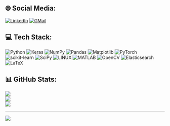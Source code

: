 
<!--
**nematollahsaeidi/nematollahsaeidi** is a ✨ _special_ ✨ repository because its `README.md` (this file) appears on your GitHub profile.

Here are some ideas to get you started:

- 🔭 I’m currently working on ...
- 🌱 I’m currently learning ...
- 👯 I’m looking to collaborate on ...
- 🤔 I’m looking for help with ...
- 💬 Ask me about ...
- 📫 How to reach me: ...
- 😄 Pronouns: ...
- ⚡ Fun fact: ...
-->




## 🌐 Social Media:
[![LinkedIn](https://img.shields.io/badge/LinkedIn-%230077B5.svg?logo=linkedin&logoColor=white)](https://linkedin.com/in/nematollah-saeidi) 
[![GMail](https://img.shields.io/badge/gmail-f0f0f0?&logo=gmail&logoColor=white&color=ea4335)](mailto:nemat.saeidi@gmail.com)

## 💻 Tech Stack: 
![Python](https://img.shields.io/badge/python-3670A0?style=for-the-badge&logo=python&logoColor=ffdd54) 
![Keras](https://img.shields.io/badge/Keras-%23D00000.svg?style=for-the-badge&logo=Keras&logoColor=white) 
![NumPy](https://img.shields.io/badge/numpy-%23013243.svg?style=for-the-badge&logo=numpy&logoColor=white) 
![Pandas](https://img.shields.io/badge/pandas-%23150458.svg?style=for-the-badge&logo=pandas&logoColor=white) 
![Matplotlib](https://img.shields.io/badge/Matplotlib-%23006CAB.svg?style=for-the-badge&logo=Matplotlib&logoColor=white)
![PyTorch](https://img.shields.io/badge/PyTorch-%23EE4C2C.svg?style=for-the-badge&logo=PyTorch&logoColor=white) 
![scikit-learn](https://img.shields.io/badge/scikit--learn-%23F7931E.svg?style=for-the-badge&logo=scikit-learn&logoColor=white) 
![SciPy](https://img.shields.io/badge/SciPy-%230C55A5.svg?style=for-the-badge&logo=scipy&logoColor=%white) 
![LINUX](https://img.shields.io/badge/Linux-FCC624?style=for-the-badge&logo=linux&logoColor=black)
![MATLAB](https://img.shields.io/badge/MATLAB-%230078D7.svg?style=for-the-badge&logo=Mathworks&logoColor=white)
![OpenCV](https://img.shields.io/badge/OpenCV-%23FF6C00.svg?style=for-the-badge&logo=OpenCV&logoColor=white)
![Elasticsearch](https://img.shields.io/badge/Elasticsearch-%23005571.svg?style=for-the-badge&logo=Elasticsearch&logoColor=white)
![LaTeX](https://img.shields.io/badge/latex-%23008080.svg?style=for-the-badge&logo=latex&logoColor=white) 


## 📊 GitHub Stats:
![](https://github-readme-stats.vercel.app/api?username=emad&theme=dark&hide_border=false&include_all_commits=true&count_private=true)<br/>
![](https://github-readme-streak-stats.herokuapp.com/?user=emad&theme=dark&hide_border=false)<br/>
![](https://github-readme-stats.vercel.app/api/top-langs/?username=masih4&theme=dark&hide_border=false&include_all_commits=true&count_private=true&layout=compact)


---
[![](https://visitcount.itsvg.in/api?id=nematollahsaeidi&icon=0&color=0)](https://visitcount.itsvg.in)

